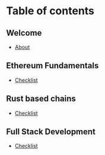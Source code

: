 # Table of contents

## Welcome

* [About](README.md)

## Ethereum Fundamentals

* [Checklist](welcome/checklist.md)

## Rust based chains

* [Checklist](rust-based-chains/checklist.md)

## Full Stack Development

* [Checklist](full-stack-development/checklist.md)
